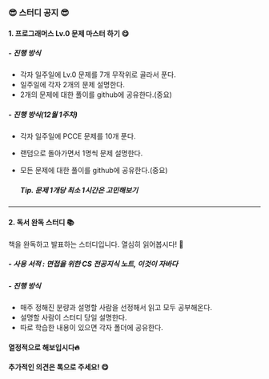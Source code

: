 


### 😎 스터디 공지 😎

#### 1. 프로그래머스 Lv.0 문제 마스터 하기 😋

##### - 진행 방식
  - 각자 일주일에 Lv.0 문제를 7개 무작위로 골라서 푼다.
  - 일주일에 각자 2개의 문제 설명한다.
  - 2개의 문제에 대한 풀이를 github에 공유한다.(중요)

##### - 진행 방식(12월 1주차)
  - 각자 일주일에 PCCE 문제를 10개 푼다.
  - 랜덤으로 돌아가면서 1명씩 문제 설명한다.
  - 모든 문제에 대한 풀이를 github에 공유한다.(중요)

    ##### Tip. 문제 1개당 최소 1시간은 고민해보기




  
 
--- 

    

      
#### 2. 독서 완독 스터디 📚
책을 완독하고 발표하는 스터디입니다.
열심히 읽어봅시다! 🥳

##### - 사용 서적 : 면접을 위한 CS 전공지식 노트, 이것이 자바다

##### - 진행 방식
  - 매주 정해진 분량과 설명할 사람을 선정해서 읽고 모두 공부해온다.
  - 설명할 사람이 스터디 당일 설명한다.
  - 따로 학습한 내용이 있으면 각자 폴더에 공유한다.

#### 열정적으로 해보입시다🔥
#### 추가적인 의견은 톡으로 주세요! 😋

  
